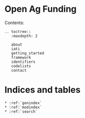 Open Ag Funding
===============

Contents:

```eval_rst
.. toctree::
   :maxdepth: 2

   about
   iati
   getting_started
   framework
   identifiers
   codelists
   contact

```



Indices and tables
==================

```eval_rst
* :ref:`genindex`
* :ref:`modindex`
* :ref:`search`
```

